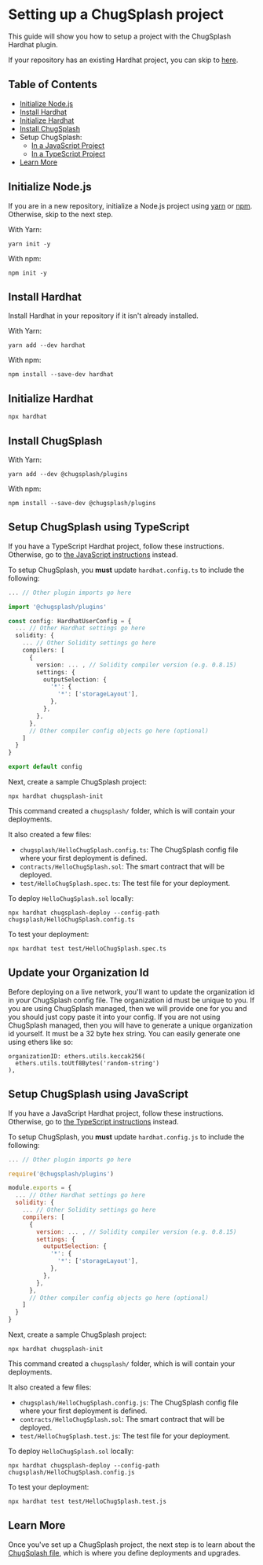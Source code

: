 # Setting up a ChugSplash project

This guide will show you how to setup a project with the ChugSplash Hardhat plugin.

If your repository has an existing Hardhat project, you can skip to [here](#install-chugsplash).

## Table of Contents

- [Initialize Node.js](#initialize-nodejs)
- [Install Hardhat](#install-hardhat)
- [Initialize Hardhat](#initialize-hardhat)
- [Install ChugSplash](#install-chugsplash)
- Setup ChugSplash:
  - [In a JavaScript Project](#setup-chugsplash-using-javascript)
  - [In a TypeScript Project](#setup-chugsplash-using-typescript)
- [Learn More](#learn-more)

## Initialize Node.js

If you are in a new repository, initialize a Node.js project using [yarn](https://classic.yarnpkg.com/lang/en/) or [npm](https://docs.npmjs.com/cli/v8/). Otherwise, skip to the next step.

With Yarn:
```
yarn init -y
```

With npm:
```
npm init -y
```

## Install Hardhat

Install Hardhat in your repository if it isn't already installed.

With Yarn:
```
yarn add --dev hardhat
```

With npm:
```
npm install --save-dev hardhat
```

## Initialize Hardhat

```
npx hardhat
```

## Install ChugSplash

With Yarn:
```
yarn add --dev @chugsplash/plugins
```
With npm:
```
npm install --save-dev @chugsplash/plugins
```

## Setup ChugSplash using TypeScript

If you have a TypeScript Hardhat project, follow these instructions. Otherwise, go to [the JavaScript instructions](#setup-chugsplash-using-javascript) instead.

To setup ChugSplash, you **must** update `hardhat.config.ts` to include the following:

```ts
... // Other plugin imports go here

import '@chugsplash/plugins'

const config: HardhatUserConfig = {
  ... // Other Hardhat settings go here
  solidity: {
    ... // Other Solidity settings go here
    compilers: [
      {
        version: ... , // Solidity compiler version (e.g. 0.8.15)
        settings: {
          outputSelection: {
            '*': {
              '*': ['storageLayout'],
            },
          },
        },
      },
      // Other compiler config objects go here (optional)
    ]
  }
}

export default config
```

Next, create a sample ChugSplash project:
```
npx hardhat chugsplash-init
```

This command created a `chugsplash/` folder, which is will contain your deployments.

It also created a few files:
* `chugsplash/HelloChugSplash.config.ts`: The ChugSplash config file where your first deployment is defined.
* `contracts/HelloChugSplash.sol`: The smart contract that will be deployed.
* `test/HelloChugSplash.spec.ts`: The test file for your deployment.

To deploy `HelloChugSplash.sol` locally:
```
npx hardhat chugsplash-deploy --config-path chugsplash/HelloChugSplash.config.ts
```

To test your deployment:
```
npx hardhat test test/HelloChugSplash.spec.ts
```

## Update your Organization Id
Before deploying on a live network, you'll want to update the organization id in your ChugSplash config file. The organization id must be unique to you. If you are using ChugSplash managed, then we will provide one for you and
you should just copy paste it into your config. If you are not using ChugSplash managed, then you will have to
generate a unique organization id yourself. It must be a 32 byte hex string. You can easily generate one using ethers
like so:
```
organizationID: ethers.utils.keccak256(
  ethers.utils.toUtf8Bytes('random-string')
),
```

## Setup ChugSplash using JavaScript

If you have a JavaScript Hardhat project, follow these instructions. Otherwise, go to [the TypeScript instructions](#setup-chugsplash-using-typescript) instead.

To setup ChugSplash, you **must** update `hardhat.config.js` to include the following:

```js
... // Other plugin imports go here

require('@chugsplash/plugins')

module.exports = {
  ... // Other Hardhat settings go here
  solidity: {
    ... // Other Solidity settings go here
    compilers: [
      {
        version: ... , // Solidity compiler version (e.g. 0.8.15)
        settings: {
          outputSelection: {
            '*': {
              '*': ['storageLayout'],
            },
          },
        },
      },
      // Other compiler config objects go here (optional)
    ]
  }
}
```

Next, create a sample ChugSplash project:
```
npx hardhat chugsplash-init
```

This command created a `chugsplash/` folder, which is will contain your deployments.

It also created a few files:
* `chugsplash/HelloChugSplash.config.js`: The ChugSplash config file where your first deployment is defined.
* `contracts/HelloChugSplash.sol`: The smart contract that will be deployed.
* `test/HelloChugSplash.test.js`: The test file for your deployment.

To deploy `HelloChugSplash.sol` locally:
```
npx hardhat chugsplash-deploy --config-path chugsplash/HelloChugSplash.config.js
```

To test your deployment:
```
npx hardhat test test/HelloChugSplash.test.js
```

## Learn More

Once you've set up a ChugSplash project, the next step is to learn about the [ChugSplash
file](https://github.com/chugsplash/chugsplash/blob/develop/docs/chugsplash-file.md), which is where
you define deployments and upgrades.
